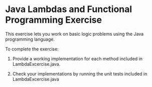 # Java Lambdas and Functional Programming Exercise

This exercise lets you work on basic logic problems using the Java programming language.

To complete the exercise:

1. Provide a working implementation for each method included in LambdaExcercise.java.

2. Check your implementations by running the unit tests included in LambdaExcercise.java
